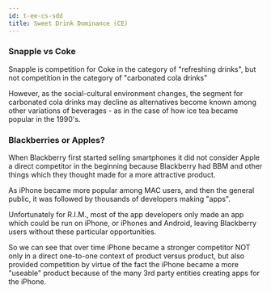 ```yaml
---
id: t-ee-cs-sdd
title: Sweet Drink Dominance (CE)
---
```


### Snapple vs Coke

Snapple is competition for Coke in the category of "refreshing drinks", but not competition in the category of "carbonated cola drinks"

However, as the social-cultural environment changes, the segment for carbonated cola drinks may decline as alternatives become known among other variations of beverages - as in the case of how ice tea became popular in the 1990's.

### Blackberries or Apples?

When Blackberry first started selling smartphones it did not consider Apple a direct competitor in the beginning because Blackberry had BBM and other things which they thought made for a more attractive product.

As iPhone became more popular among MAC users, and then the general public, it was followed by thousands of developers making "apps".

Unfortunately for R.I.M., most of the app developers only made an app which could be run on iPhone, or iPhones and Android, leaving Blackberry users without these particular opportunities.

So we can see that over time iPhone became a stronger competitor NOT only in a direct one-to-one context of product versus product, but also provided competition by virtue of the fact the iPhone became a more "useable" product because of the many 3rd party entities creating apps for the iPhone.
